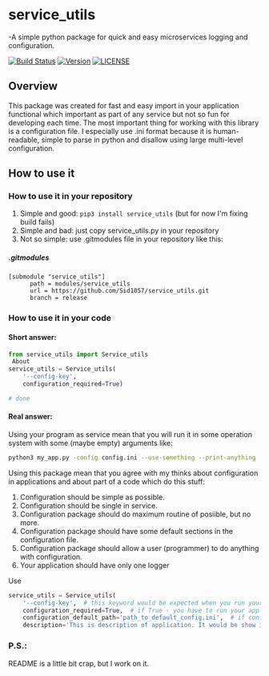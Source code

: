 # service_utils

-A simple python package for quick and easy microservices logging and configuration.

[![Build Status](https://travis-ci.com/Sid1057/service_utils.svg?branch=master)](https://travis-ci.com/Sid1057/service_utils)
[![Version](https://img.shields.io/pypi/v/service_utils.svg)](https://pypi.org/project/service_utils/)
[![LICENSE](https://img.shields.io/github/license/sid1057/service_utils.svg)](https://github.com/Sid1057/service_utils/blob/master/LICENSE)

## Overview

This package was created for fast and easy import in your application functional which important as part of any service but not so fun for developing each time.
The most important thing for working with this library is a configuration file. I especially use .ini format because it is human-readable, simple to parse in python and disallow using large multi-level configuration.

## How to use it

### How to use it in your repository

1. Simple and good: `pip3 install service_utils` (but for now I'm fixing build fails)
2. Simple and bad: just copy service_utils.py in your repository
3. Not so simple: use .gitmodules file in your repository like this:
##### .gitmodules
```
[submodule "service_utils"]
      path = modules/service_utils
      url = https://github.com/Sid1057/service_utils.git
      branch = release
```

### How to use it in your code

#### Short answer:
```python
from service_utils import Service_utils
 About
service_utils = Service_utils(
    '--config-key',
    configuration_required=True)

# done
```

#### Real answer:

Using your program as service mean that you will run it in some operation system with some (maybe empty) arguments like:
```bash
python3 my_app.py -config config.ini --use-something --print-anything
```
Using this package mean that you agree with my thinks about configuration in applications and about part of a code which do this stuff:
1. Configuration should be simple as possible.
2. Configuration should be single in service.
3. Configuration package should do maximum routine of posiible, but no more.
4. Configuration package should have some default sections in the configuration file.
5. Configuration package should allow a user (programmer) to do anything with configuration.
6. Your application should have only one logger

Use 
```python
service_utils = Service_utils(
    '--config-key',  # this keyword would be expected when you run your application
    configuration_required=True,  # if True - you have to run your application only with config-key
    configuration_default_path='path_to_default_config.ini',  # if configuration is not required but default configuration exist - this path configuration to configuration file will be used
    description='This is description of application. It would be show in `python3 app.py --help`')
```

### P.S.:
README is a little bit crap, but I work on it.
